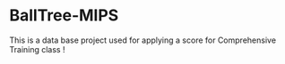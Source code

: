 # BallTree-MIPS


This is a data base project used for applying a score for Comprehensive Training class !

